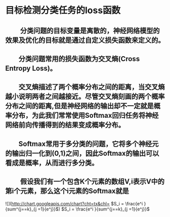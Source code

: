 # 目标检测分类任务的loss函数

## &emsp;&emsp; 分类问题的目标变量是离散的，神经网络模型的效果及优化的目标就是通过自定义损失函数来定义的。

## &emsp;&emsp;分类问题常用的损失函数为交叉熵(Cross Entropy Loss)。

## &emsp;&emsp;交叉熵描述了两个概率分布之间的距离，当交叉熵越小说明两者之间越接近。尽管交叉熵刻画的两个概率分布之间的距离,但是神经网络的输出却不一定就是概率分布，为此我们常常使用Softmax回归任务将神经网络前向传播得到的结果变成概率分布。
  
## &emsp;&emsp;Softmax常用于多分类的问题，它将多个神经元的输出归一化到(0,1)之间，因此Softmax的输出可以看成是概率，从而进行多分类。
  
## &emsp; &emsp;假设我们有一个包含K个元素的数组V,i表示V中的第i个元素，那么这个i元素的Softmax就是 
<!--<div align=center><img width="150" height="150" src="http://chart.googleapis.com/chart?cht=tx&chl= ![](http://chart.googleapis.com/chart?cht=tx&chl= $S_i = \frac{e^i }{sum^{j==k}_{j =1}{e^j}})"/></div>-->


![](http://chart.googleapis.com/chart?cht=tx&chl= $S_i = \frac{e^i }{sum^{j==k}_{j =1}{e^j}}$)
$S_i = \frac{e^i }{sum^{j==k}_{j =1}{e^j}}$
<!--
<center><font face="黑体" size=7> $S_i = \frac{e^i }{sum^{j==k}_{j =1}{e^j}}$</font> </center>-->



